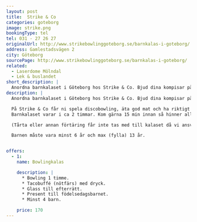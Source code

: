 ```yaml
---
layout: post
title:  Strike & Co
categories: goteborg
image: strike.png
bookingType: tel
tel: 031 - 27 26 27
originalUrl: http://www.strikebowlinggoteborg.se/barnkalas-i-goteborg/
address: Gamlestadsvägen 2
city: Göteborg
sourcePage: http://www.strikebowlinggoteborg.se/barnkalas-i-goteborg/
related:
  - Laserdome Mölndal
  - Lek & buslandet
short_description: |
  Anordna barnkalaset i Göteborg hos Strike & Co. Bjud dina kompisar på ett riktigt häftigt fowlingkalas de sent kommer glömma.
description: |
  Anordna barnkalaset i Göteborg hos Strike & Co. Bjud dina kompisar på ett riktigt häftigt födelsedagsparty de sent kommer glömma.

  På Strike & Co får ni spela discobowling, äta god mat och ha riktigt roligt!
  Barnkalaset varar i ca 2 timmar. Kom gärna 15 min innan så hinner alla prova ut skor i tid. När ni bjuder in så fråga om det finns några barn med allergier. Om så är fallet, meddela oss detta innan. Vi har endast barnkalas på söndagar 11.00 – 17.00 där sista start är 17.00.

  (Tårta eller annan förtäring får inte tas med till kalaset då vi ansvarar för allt som förtärs i hallen.)

  Barnen måste vara minst 6 år och max (fylla) 13 år.


offers:
  - 1:
    name: Bowlingkalas

    description: |
      * Bowling 1 timme.
      * Tacobuffé (nötfärs) med dryck.
      * Glass till efterrätt.
      * Present till födelsedagsbarnet.
      * Minst 4 barn.

    price: 170  
---
```

